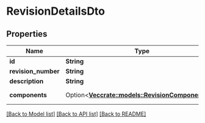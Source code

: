 # RevisionDetailsDto

## Properties

Name | Type | Description | Notes
------------ | ------------- | ------------- | -------------
**id** | **String** |  | 
**revision_number** | **String** |  | 
**description** | **String** |  | 
**components** | Option<[**Vec<crate::models::RevisionComponentDto>**](RevisionComponentDto.md)> |  | [optional][readonly]

[[Back to Model list]](../README.md#documentation-for-models) [[Back to API list]](../README.md#documentation-for-api-endpoints) [[Back to README]](../README.md)


